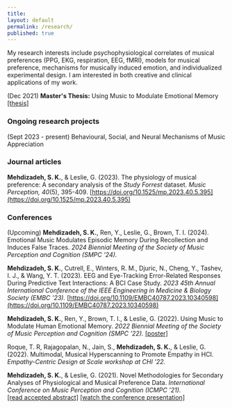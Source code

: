 ```yaml
---
title:
layout: default
permalink: /research/
published: true
---
```


My research interests include psychophysiological correlates of musical preferences (PPG, EKG, respiration, EEG, fMRI), models for musical preference, mechanisms for musically induced emotion, and individualized experimental design. I am interested in both creative and clinical applications of my work.

(Dec 2021) **Master's Thesis:** Using Music to Modulate Emotional Memory [[thesis]](https://smartech.gatech.edu/handle/1853/66164)

### Ongoing research projects ###

(Sept 2023 - present) Behavioural, Social, and Neural Mechanisms of Music Appreciation

### Journal articles ###

**Mehdizadeh, S. K.**, & Leslie, G. (2023). The physiology of musical preference: A secondary analysis of the *Study Forrest* dataset. *Music Perception, 40*(5), 395-409. [https://doi.org/10.1525/mp.2023.40.5.395](https://doi.org/10.1525/mp.2023.40.5.395)

### Conferences ###

(Upcoming) **Mehdizadeh, S. K.**, Ren, Y., Leslie, G., Brown, T. I. (2024). Emotional Music Modulates Episodic Memory During Recollection and Induces False Traces. *2024 Biennial Meeting of the Society of Music Perception and Cognition (SMPC '24).*

**Mehdizadeh, S. K.**, Cutrell, E., Winters, R. M., Djuric, N., Cheng, Y., Tashev, I. J., & Wang, Y. T. (2023). EEG and Eye-Tracking Error-Related Responses During Predictive Text Interactions: A BCI Case Study. *2023 45th Annual International Conference of the IEEE Engineering in Medicine & Biology Society (EMBC '23).* [https://doi.org/10.1109/EMBC40787.2023.10340598](https://doi.org/10.1109/EMBC40787.2023.10340598)

**Mehdizadeh, S. K.**, Ren, Y., Brown, T. I., & Leslie, G. (2022). Using Music to Modulate Human Emotional Memory. *2022 Biennial Meeting of the Society of Music Perception and Cognition (SMPC '22).* [[poster]](/assets/files/SMPC_2022.pdf)

Roque, T. R, Rajagopalan, N., Jain, S., **Mehdizadeh, S. K.**, & Leslie, G. (2022). Multimodal, Musical Hyperscanning to Promote Empathy in HCI. *Empathy-Centric Design at Scale workshop at CHI '22.*

**Mehdizadeh, S. K.**, & Leslie, G. (2021). Novel Methodologies for Secondary Analyses of Physiological and Musical Preference Data. *International Conference on Music Perception and Cognition (ICMPC '21).*   
[[read accepted abstract]](https://drive.google.com/file/d/1DcnTH1uBwIJVBAmodJBx58SXxs5LyzT8/view?usp=sharing) [[watch the conference presentation]](https://youtu.be/3p1wVwXEl0Y)

